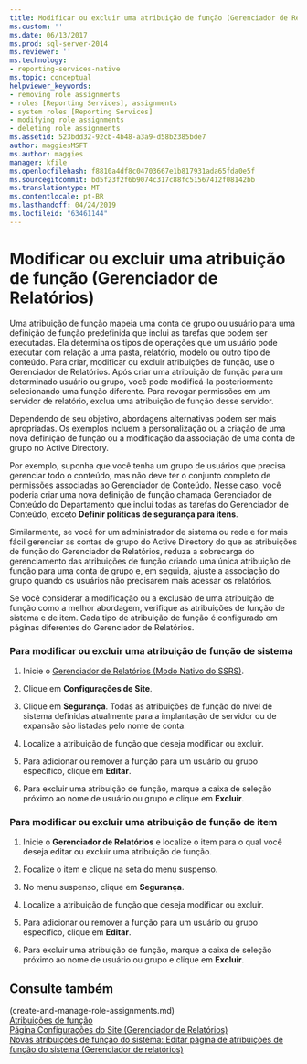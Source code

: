 ```yaml
---
title: Modificar ou excluir uma atribuição de função (Gerenciador de Relatórios) | Microsoft Docs
ms.custom: ''
ms.date: 06/13/2017
ms.prod: sql-server-2014
ms.reviewer: ''
ms.technology:
- reporting-services-native
ms.topic: conceptual
helpviewer_keywords:
- removing role assignments
- roles [Reporting Services], assignments
- system roles [Reporting Services]
- modifying role assignments
- deleting role assignments
ms.assetid: 523bdd32-92cb-4b48-a3a9-d58b2385bde7
author: maggiesMSFT
ms.author: maggies
manager: kfile
ms.openlocfilehash: f8810a4df8c04703667e1b817931ada65fda0e5f
ms.sourcegitcommit: bd5f23f2f6b9074c317c88fc51567412f08142bb
ms.translationtype: MT
ms.contentlocale: pt-BR
ms.lasthandoff: 04/24/2019
ms.locfileid: "63461144"
---
```

# <a name="modify-or-delete-a-role-assignment-report-manager"></a>Modificar ou excluir uma atribuição de função (Gerenciador de Relatórios)
  Uma atribuição de função mapeia uma conta de grupo ou usuário para uma definição de função predefinida que inclui as tarefas que podem ser executadas. Ela determina os tipos de operações que um usuário pode executar com relação a uma pasta, relatório, modelo ou outro tipo de conteúdo. Para criar, modificar ou excluir atribuições de função, use o Gerenciador de Relatórios. Após criar uma atribuição de função para um determinado usuário ou grupo, você pode modificá-la posteriormente selecionando uma função diferente. Para revogar permissões em um servidor de relatório, exclua uma atribuição de função desse servidor.  
  
 Dependendo de seu objetivo, abordagens alternativas podem ser mais apropriadas. Os exemplos incluem a personalização ou a criação de uma nova definição de função ou a modificação da associação de uma conta de grupo no Active Directory.  
  
 Por exemplo, suponha que você tenha um grupo de usuários que precisa gerenciar todo o conteúdo, mas não deve ter o conjunto completo de permissões associadas ao Gerenciador de Conteúdo. Nesse caso, você poderia criar uma nova definição de função chamada Gerenciador de Conteúdo do Departamento que inclui todas as tarefas do Gerenciador de Conteúdo, exceto **Definir políticas de segurança para itens**.  
  
 Similarmente, se você for um administrador de sistema ou rede e for mais fácil gerenciar as contas de grupo do Active Directory do que as atribuições de função do Gerenciador de Relatórios, reduza a sobrecarga do gerenciamento das atribuições de função criando uma única atribuição de função para uma conta de grupo e, em seguida, ajuste a associação do grupo quando os usuários não precisarem mais acessar os relatórios.  
  
 Se você considerar a modificação ou a exclusão de uma atribuição de função como a melhor abordagem, verifique as atribuições de função de sistema e de item. Cada tipo de atribuição de função é configurado em páginas diferentes do Gerenciador de Relatórios.  
  
### <a name="to-modify-or-delete-a-system-role-assignment"></a>Para modificar ou excluir uma atribuição de função de sistema  
  
1.  Inicie o [Gerenciador de Relatórios &#40;Modo Nativo do SSRS&#41;](../report-manager-ssrs-native-mode.md).  
  
2.  Clique em **Configurações de Site**.  
  
3.  Clique em **Segurança**. Todas as atribuições de função do nível de sistema definidas atualmente para a implantação de servidor ou de expansão são listadas pelo nome de conta.  
  
4.  Localize a atribuição de função que deseja modificar ou excluir.  
  
5.  Para adicionar ou remover a função para um usuário ou grupo específico, clique em **Editar**.  
  
6.  Para excluir uma atribuição de função, marque a caixa de seleção próximo ao nome de usuário ou grupo e clique em **Excluir**.  
  
### <a name="to-modify-or-delete-an-item-role-assignment"></a>Para modificar ou excluir uma atribuição de função de item  
  
1.  Inicie o **Gerenciador de Relatórios** e localize o item para o qual você deseja editar ou excluir uma atribuição de função.  
  
2.  Focalize o item e clique na seta do menu suspenso.  
  
3.  No menu suspenso, clique em **Segurança**.  
  
4.  Localize a atribuição de função que deseja modificar ou excluir.  
  
5.  Para adicionar ou remover a função para um usuário ou grupo específico, clique em **Editar**.  
  
6.  Para excluir uma atribuição de função, marque a caixa de seleção próximo ao nome de usuário ou grupo e clique em **Excluir**.  
  
## <a name="see-also"></a>Consulte também  
 (create-and-manage-role-assignments.md)   
 [Atribuições de função](role-assignments.md)   
 [Página Configurações do Site &#40;Gerenciador de Relatórios&#41;](../site-settings-page-report-manager.md)   
 [Novas atribuições de função do sistema: Editar página de atribuições de função do sistema &#40;Gerenciador de relatórios&#41;](../new-system-role-assignments-edit-system-role-assignments-page-report-manager.md)  
  
  
